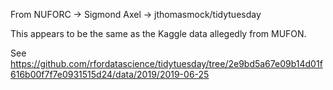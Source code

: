 From NUFORC -> Sigmond Axel -> jthomasmock/tidytuesday

This appears to be the same as the Kaggle data allegedly from MUFON.

See https://github.com/rfordatascience/tidytuesday/tree/2e9bd5a67e09b14d01f616b00f7f7e0931515d24/data/2019/2019-06-25